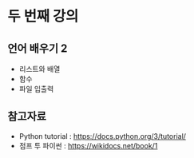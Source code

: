 # 두 번째 강의 

## 언어 배우기 2

* 리스트와 배열 
* 함수 
* 파일 입출력

## 참고자료
* Python tutorial : https://docs.python.org/3/tutorial/
* 점프 투 파이썬 : https://wikidocs.net/book/1

